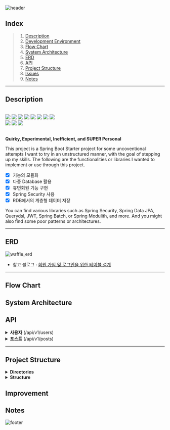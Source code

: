 ![header](https://capsule-render.vercel.app/api?type=rect&color=timeAuto&section=header&text=Urban-Waffle&height=60&fontSize=40)

## Index

> 1. [Description](#Description)
> 2. [Development Environment](#Development-Environment)
> 3. [Flow Chart](#Flow-Chart)
> 4. [System Architecture](#System-Architecture)
> 5. [ERD](#ERD)
> 6. [API](#API)
> 7. [Project Structure](#Project-Structure)
> 8. [Issues](#Issues)
> 9. [Notes](#Notes)



---


## Description

<br />
<div>
  <img src="https://img.shields.io/badge/JAVA-orange?style=flat&logo=JAVA&logoColor=white"> 

  <img src="https://img.shields.io/badge/Spring Boot-6DB33F?style=square&logo=Spring Boot&logoColor=white&color=6DB33F">


  <img src="https://img.shields.io/badge/Spring Security-6DB33F?style=square&logo=Spring Security&logoColor=white">
  <img src="https://img.shields.io/badge/JSON Web Tokens-000000?style=square&logo=JSON Web Tokens&logoColor=white">
  <img src="https://img.shields.io/badge/Spring Data JPA-6DB33F?style=square&logo=JPA&logoColor=white">
  <img src="https://img.shields.io/badge/Spring Batch-6DB33F?style=square&logo=JPA&logoColor=white">
  <img src="https://img.shields.io/badge/QueryDSL-0081CC?style=square&logo=QueryDSL&logoColor=white">
  <img src="https://img.shields.io/badge/Gradle-02303A?style=square&logo=Gradle&logoColor=white">
</div>
<div>
  <img src="https://img.shields.io/badge/MySQL-4479A1.svg?style=square&logo=MySQL&logoColor=white">
  <img src="https://img.shields.io/badge/Redis-DC382D?style=square&logo=Redis&logoColor=white">
  <img src="https://img.shields.io/badge/Amazon AWS-232F3E?style=square&logo=Amazon AWS&logoColor=white">
</div>
<br/>


**Quirky, Experimental, Inefficient, and SUPER Personal**


This project is a Spring Boot Starter project for some uncoventional attempts I want to try in an unstructured manner, with the goal of stepping up my skills.
The following are the functionalities or libraries I wanted to implement or use through this project.

+ [x] 기능의 모듈화
+ [x] 다중 Database 활용 
+ [x] 휴면회원 기능 구현
+ [x] Spring Security 사용 
+ [x] RDB에서의 계층형 데이터 저장

You can find various libraries such as Spring Security, Spring Data JPA, Querydsl, JWT, Spring Batch, or Spring Modulith, and more. And you might also find some poor patterns or architectures.

---

## ERD

![waffle_erd](https://github.com/zincum30/urban-waffle/assets/115124708/4c8e58a4-891b-489a-b196-5af1c4478d46)


- 참고 블로그 : [회원 가입 및 로그인을 위한 테이블 설계](https://rastalion.dev/%ed%9a%8c%ec%9b%90-%ea%b0%80%ec%9e%85-%eb%b0%8f-%eb%a1%9c%ea%b7%b8%ec%9d%b8%ec%9d%84-%ec%9c%84%ed%95%9c-%ed%85%8c%ec%9d%b4%eb%b8%94-%ec%84%a4%ea%b3%84/)

---



## Flow Chart


## System Architecture




## API

<details>
<summary><b>사용자</b> (/api/v1/users)</summary>
</details>

<details>
<summary><b>포스트</b> (/api/v1/posts)</summary>
</details>


---

## Project Structure

<details>
<summary><b>Directories</b></summary>
</details>

<details>
<summary><b>Structure</b></summary>
</details>


## Improvement



## Notes






![footer](https://capsule-render.vercel.app/api?type=waving&&color=timeAuto&section=footer)
